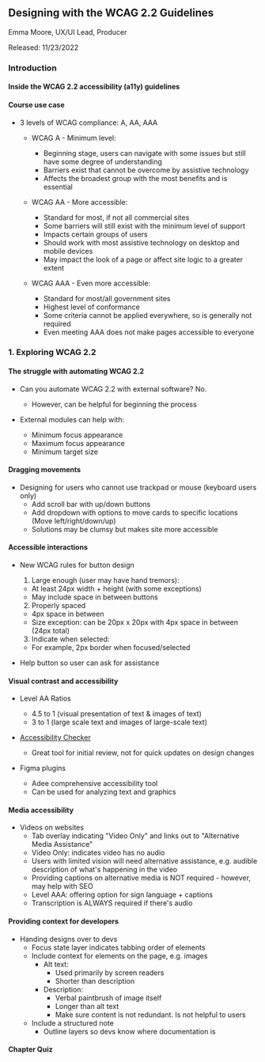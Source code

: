 ## Designing with the WCAG 2.2 Guidelines

Emma Moore, UX/UI Lead, Producer

Released: 11/23/2022

### Introduction

#### Inside the WCAG 2.2 accessibility (a11y) guidelines

#### Course use case

- 3 levels of WCAG compliance: A, AA, AAA

  - WCAG A - Minimum level:
    - Beginning stage, users can navigate with some issues but still have some degree of understanding
    - Barriers exist that cannot be overcome by assistive technology
    - Affects the broadest group with the most benefits and is essential

  - WCAG AA - More accessible:
    - Standard for most, if not all commercial sites
    - Some barriers will still exist with the minimum level of support
    - Impacts certain groups of users
    - Should work with most assistive technology on desktop and mobile devices
    - May impact the look of a page or affect site logic to a greater extent

  - WCAG AAA - Even more accessible:
    - Standard for most/all government sites
    - Highest level of conformance
    - Some criteria cannot be applied everywhere, so is generally not required
    - Even meeting AAA does not make pages accessible to everyone

### 1. Exploring WCAG 2.2

#### The struggle with automating WCAG 2.2

- Can you automate WCAG 2.2 with external software? No.
  - However, can be helpful for beginning the process

- External modules can help with:
  - Minimum focus appearance
  - Maximum focus appearance
  - Minimum target size

#### Dragging movements

- Designing for users who cannot use trackpad or mouse (keyboard users only)
  - Add scroll bar with up/down buttons
  - Add dropdown with options to move cards to specific locations (Move left/right/down/up)
  - Solutions may be clumsy but makes site more accessible

#### Accessible interactions

- New WCAG rules for button design
  1. Large enough (user may have hand tremors):
    - At least 24px width + height (with some exceptions)
    - May include space in between buttons
  2. Properly spaced
    - 4px space in between
    - Size exception: can be 20px x 20px with 4px space in between (24px total)
  3. Indicate when selected:
    - For example, 2px border when focused/selected

- Help button so user can ask for assistance

#### Visual contrast and accessibility

- Level AA Ratios
  - 4.5 to 1 (visual presentation of text & images of text)
  - 3 to 1 (large scale text and images of large-scale text)

- [Accessibility Checker](accessibilitychecker.org)
  - Great tool for initial review, not for quick updates on design changes

- Figma plugins
  - Adee comprehensive accessibility tool
  - Can be used for analyzing text and graphics

#### Media accessibility

- Videos on websites
  - Tab overlay indicating "Video Only" and links out to "Alternative Media Assistance"
  - Video Only: indicates video has no audio
  - Users with limited vision will need alternative assistance, e.g. audible description of what's happening in the video
  - Providing captions on alternative media is NOT required - however, may help with SEO
  - Level AAA: offering option for sign language + captions
  - Transcription is ALWAYS required if there's audio

#### Providing context for developers

- Handing designs over to devs
  - Focus state layer indicates tabbing order of elements
  - Include context for elements on the page, e.g. images
    - Alt text:
      - Used primarily by screen readers
      - Shorter than description
    - Description:
      - Verbal paintbrush of image itself
      - Longer than alt text
      - Make sure content is not redundant. Is not helpful to users
  - Include a structured note
    - Outline layers so devs know where documentation is

#### Chapter Quiz 
